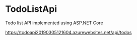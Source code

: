 # TodoListApi
Todo list API implemented using ASP.NET Core

https://todoapi20190305121604.azurewebsites.net/api/todos

